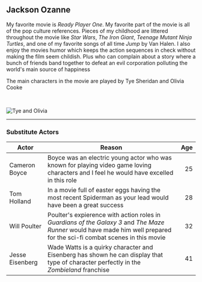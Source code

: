 ## Jackson Ozanne

My favorite movie is *Ready Player One*. My favorite part of the movie is all of the pop culture references. 
Pieces of my childhood are littered throughout the movie like *Star Wars*, *The Iron Giant*, *Teenage Mutant Ninja Turtles*, and one of my favorite songs of all time *Jump* by Van Halen. I also enjoy the movies humor which keeps the action sequences in check without making the film seem childish. Plus who can complain about a story where a bunch of friends band together to defeat an evil corporation polluting the world's main source of happiness

The main characters in the movie are played by Tye Sheridan and Olivia Cooke

<br>

![Tye and Olivia](./Images/TyeSheridan&OliviaCooke.jpg)

---
### Substitute Actors
| Actor | Reason | Age |
|---|---|---: |
| Cameron Boyce | Boyce was an electric young actor who was known for playing video game loving characters and I feel he would have excelled in this role | 25 |
| Tom Holland | In a movie full of easter eggs having the most recent Spiderman as your lead would have been a great success | 28 |
| Will Poulter | Poulter's expierence with action roles in *Guardians of the Galaxy 3* and *The Maze Runner* would have made him well prepared for the sci-fi combat scenes in this movie | 32 |
| Jesse Eisenberg | Wade Watts is a quirky character and Eisenberg has shown he can display that type of character perfectly in the *Zombieland* franchise | 41 |
